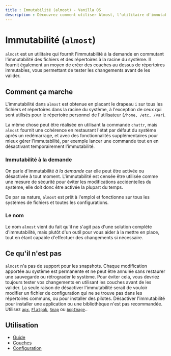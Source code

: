 ```yaml
---
title : Immutabilité (almost) - Vanilla OS
description : Découvrez comment utiliser Almost, l'utilitaire d'immutabilité à la demande.
---
```


# Immutabilité (`almost`)

`almost` est un utilitaire qui fournit l'immutabilité à la demande en commutant l'immutabilité 
des fichiers et des répertoires à la racine du système. Il fournit également
un moyen de créer des couches au dessus de répertoires immutables, vous permettant de tester
les changements avant de les valider.

## Comment ça marche

L'immutabilité dans `almost` est obtenue en placant le drapeau `i` sur tous les fichiers et répertoires dans la racine du système, à l'exception de ceux qui sont utilisés pour le répertoire personnel de l'utilisateur (`/home, /etc, /var`).

La même chose peut être réalisée en utilisant la commande `chattr`, mais `almost` fournit une
cohérence en restaurant l'état par défaut du système après un redémarrage, et
avec des fonctionnalités supplémentaires pour mieux gérer l'immutabilité, par exemple lancer une commande tout en
en désactivant temporairement l'immutabilité.

### Immutabilité à la demande

On parle d'immutabilité *à la demande* car elle peut être activée ou désactivée à tout moment.
L'immutabilité est censée être utilisée comme une mesure de sécurité 
pour éviter les modifications accidentelles du système, elle doit donc être activée la plupart du temps.

De par sa nature, `almost` est prêt à l'emploi et fonctionne sur tous les systèmes de fichiers et toutes les configurations.

### Le nom

Le nom `almost` vient du fait qu'il ne s'agit pas d'une solution complète d'immutabilité, 
mais plutôt d'un outil pour vous aider à la mettre en place,
tout en étant capable d'effectuer des changements si nécessaire.

## Ce qu'il n'est pas

`almost` n'a pas de support pour les snapshots. Chaque modification apportée au 
système est permanente et ne peut être annulée sans restaurer une sauvegarde ou rétrograder le système. 
Pour éviter cela, vous devriez toujours tester vos changements en utilisant les couches avant de les valider. 
La seule raison de désactiver l'immutabilité serait de vouloir modifier 
un fichier de configuration qui ne se trouve pas dans les répertoires communs,
ou pour installer des pilotes. Désactiver l'immutabilité pour installer une application ou une bibliothèque n'est pas recommandée. 
Utilisez [`apx`](/apx/), [`Flatpak`](https://flatpak.org/), [`Snap`](https://snapcraft.io/) ou [`AppImage`](https://appimage.org/)..

## Utilisation

- [Guide](/almost/manpage)
- [Couches](/almost/layers)
- [Configuration](/almost/configuration)
